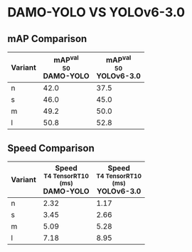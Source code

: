 ---
---

# DAMO-YOLO VS YOLOv6-3.0

## mAP Comparison

| **Variant** | <center><span style='width: 400px;'>**mAP<sup>val<br>50**<br>**DAMO-YOLO**</span></center> | <center><span style='width: 400px;'>**mAP<sup>val<br>50**<br>**YOLOv6-3.0**</span></center> |
| ----------- | ------------------------------------------------------------------------------------------ | ------------------------------------------------------------------------------------------- |
| n           | 42.0                                                                                       | 37.5                                                                                        |
| s           | 46.0                                                                                       | 45.0                                                                                        |
| m           | 49.2                                                                                       | 50.0                                                                                        |
| l           | 50.8                                                                                       | 52.8                                                                                        |

## Speed Comparison

| **Variant** | <center><span style='width: 200px;'>**Speed**<br><sup>T4 TensorRT10<br>(ms)</sup><br>**DAMO-YOLO**</span></center> | <center><span style='width: 200px;'>**Speed**<br><sup>T4 TensorRT10<br>(ms)</sup><br>**YOLOv6-3.0**</span></center> |
| ----------- | ------------------------------------------------------------------------------------------------------------------ | ------------------------------------------------------------------------------------------------------------------- |
| n           | 2.32                                                                                                               | 1.17                                                                                                                |
| s           | 3.45                                                                                                               | 2.66                                                                                                                |
| m           | 5.09                                                                                                               | 5.28                                                                                                                |
| l           | 7.18                                                                                                               | 8.95                                                                                                                |
